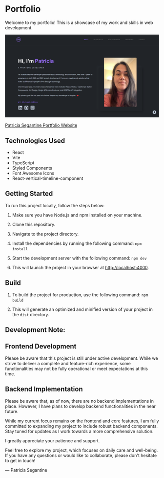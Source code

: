 # Portfolio

Welcome to my portfolio! This is a showcase of my work and skills in web development.

<img src="./src/assets/img/my-portfolio.png" alt="Harmony Shop">

[Patricia Segantine Portfolio Website](https://patriciasegantine-portfolio.vercel.app/)

## Technologies Used

- React
- Vite
- TypeScript
- Styled Components
- Font Awesome Icons
- React-vertical-timeline-component

## Getting Started

To run this project locally, follow the steps below:

1. Make sure you have Node.js and npm installed on your machine.
2. Clone this repository.
3. Navigate to the project directory.
4. Install the dependencies by running the following command: ```` npm install ````

5. Start the development server with the following command:
   ```` npm dev ````

6. This will launch the project in your browser at [http://localhost:4000](http://localhost:4000).

## Build

1. To build the project for production, use the following command: ``` npm build ```

2. This will generate an optimized and minified version of your project in the `dist` directory.

## Development Note:

## Frontend Development

Please be aware that this project is still under active development. While we strive to deliver a complete and
feature-rich experience, some functionalities may not be fully operational or meet expectations at this time.

## Backend Implementation

Please be aware that, as of now, there are no backend implementations in place. However, I have plans to develop backend
functionalities in the near future.

While my current focus remains on the frontend and core features, I am fully committed to expanding my project to
include robust backend components. Stay tuned for updates as I work towards a more comprehensive solution.

I greatly appreciate your patience and support.

Feel free to explore my project, which focuses on daily care and well-being. If you have any questions or would like to
collaborate, please don't hesitate to get in touch!

— Patricia Segantine
